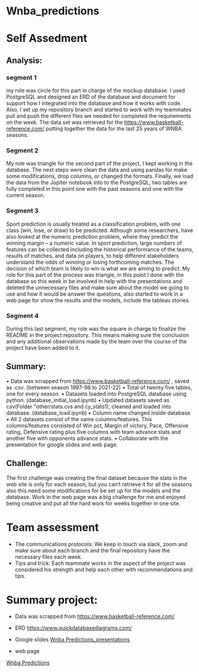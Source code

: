 # Wnba_predictions
# Self Assedment 

## Analysis:
### segment 1

my role was circle for this part in charge of the mockup database. I used PostgreSQL and designed an ERD of the database and document for support how I integrated into the database and how it works with code. Also, I set up my repository branch and started to work with my teammates pull and push the different files we needed for completed the requirements on the week. The data set was retrieved for the https://www.basketball-reference.com/ putting together the data for the last 25 years of WNBA seasons. 

### Segment 2 

My role was triangle for the second part of the project, I kept working in the database. The next steps were clean the data and using pandas for make some modifications, drop columns, or changed the formats. Finally, we load the data from the Jupiter notebook into to the PostgreSQL, two tables are fully completed in this point one with the past seasons and one with the current season. 

### Segment 3
Sport prediction is usually treated as a classification problem, with one class (win, lose, or draw) to be predicted. Although some researchers, have also looked at the numeric prediction problem, where they predict the winning margin – a numeric value. In sport prediction, large numbers of features can be collected including the historical performance of the teams, results of matches, and data on players, to help different stakeholders understand the odds of winning or losing forthcoming matches. The decision of which team is likely to win is what we are aiming to predict.
My role for this part of the process was triangle, in this point I done with the database so this week in be involved in help with the presentations and deleted the unnecessary files and make sure about the model we going to use and how it would be answer the questions, also started to work in a web page for show the results and the models, include the tableau stories. 
### Segment 4

During this last segment, my role was the square in charge to finalize the README in the project repository. This means making sure the conclusion and any additional observations made by the team over the course of the project have been added to it.

## Summary:
• Data was scrapped from https://www.basketball-reference.com/ , saved as .csv. (between season 1997-98 to 2021-22) • Total of twenty five tables, one for every season.
• Datasets loaded into PostgreSQL database using python. (database_initial_load.ipynb)
• Updated datasets saved as csv(Folder "other/stats.cvs and cy_stats1), cleaned and loaded into database. (database_load.ipynb)
• Column name changed inside database
• All 2 datasets consist of the same columns/features. This columns/features consisted of Win pct, Margin of victory, Pace, Offensive rating, Defensive rating plus five columns with team advance stats and another five with opponents advance stats.
•	Collaborate with the presentation for google slides and web page. 

## Challenge:
The first challenge was creating the final dataset because the stats in the web site is only for each season, but you can’t retrieve it for all the seasons also this need some modifications for be set up for the models and the database. 
Work in the web page was a big challenge for me and enjoyed being creative and put all the hard work for weeks together in one site. 

# Team assessment 
* The communications protocols: 
We keep in touch via slack, zoom and make sure about each branch and the final repository have the necessary files each week. 
* Tips and trick: 
Each teammate works in the aspect of the project was considered his strength and help each other with recommendations and tips. 

# Summary project: 

* Data was scrapped from https://www.basketball-reference.com/

* ERD https://www.quickdatabasediagrams.com/

* Google slides [Wnba Predictions_presentations](https://docs.google.com/presentation/d/10bAOWkrWM3veIdgE84QRVg1vOGXGeJDbY-aToJUFGBc/edit?usp=sharing)

* web page 

[Wnba Predictions](https://rafajos20.github.io/Wnba_predictions/)

